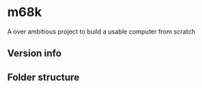 # m68k
A over ambitious project to build a usable computer from scratch

## Version info

## Folder structure


